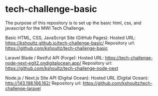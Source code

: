 # tech-challenge-basic

The purpose of this repository is to set up the basic html, css, and javascript for the MWI Tech Challenge.

Basic HTML, CSS, JavaScript Site (GitHub Pages):
Hosted URL: <https://kshoultz.github.io/tech-challenge-basic/>
Repository url: <https://github.com/kshoultz/tech-challenge-basic>

Laravel Blade / Restful API (Forge):
Hosted URL: <https://tech-challenge-node-next-eglt2.ondigitalocean.app/>
Repository url: <https://github.com/kshoultz/tech-challenge-node-next>

Node.js / Next.js Site API (Digital Ocean):
Hosted URL (Digital Ocean): <http://143.198.166.162/>
Repository url: <https://github.com/kshoultz/tech-challenge-laravel>
